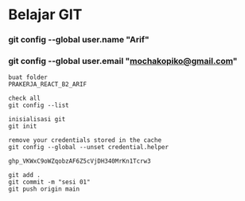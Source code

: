 # Belajar GIT
### git config --global user.name "Arif"
### git config --global user.email "mochakopiko@gmail.com"

```
buat folder
PRAKERJA_REACT_B2_ARIF

check all
git config --list

inisialisasi git
git init

remove your credentials stored in the cache
git config --global --unset credential.helper

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

git add .
git commit -m "sesi 01"
git push origin main
```